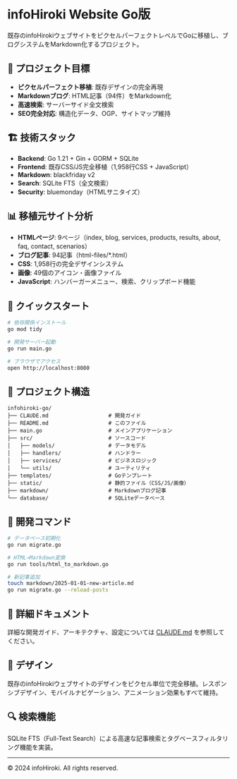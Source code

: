 # infoHiroki Website Go版

既存のinfoHirokiウェブサイトをピクセルパーフェクトレベルでGoに移植し、ブログシステムをMarkdown化するプロジェクト。

## 🎯 プロジェクト目標

- **ピクセルパーフェクト移植**: 既存デザインの完全再現
- **Markdownブログ**: HTML記事（94件）をMarkdown化
- **高速検索**: サーバーサイド全文検索
- **SEO完全対応**: 構造化データ、OGP、サイトマップ維持

## 🏗️ 技術スタック

- **Backend**: Go 1.21 + Gin + GORM + SQLite
- **Frontend**: 既存CSS/JS完全移植（1,958行CSS + JavaScript）
- **Markdown**: blackfriday v2
- **Search**: SQLite FTS（全文検索）
- **Security**: bluemonday（HTMLサニタイズ）

## 📊 移植元サイト分析

- **HTMLページ**: 9ページ（index, blog, services, products, results, about, faq, contact, scenarios）
- **ブログ記事**: 94記事（html-files/*.html）
- **CSS**: 1,958行の完全デザインシステム
- **画像**: 49個のアイコン・画像ファイル
- **JavaScript**: ハンバーガーメニュー、検索、クリップボード機能

## 🚀 クイックスタート

```bash
# 依存関係インストール
go mod tidy

# 開発サーバー起動
go run main.go

# ブラウザでアクセス
open http://localhost:8080
```

## 📁 プロジェクト構造

```
infohiroki-go/
├── CLAUDE.md                   # 開発ガイド
├── README.md                   # このファイル
├── main.go                     # メインアプリケーション
├── src/                        # ソースコード
│   ├── models/                 # データモデル
│   ├── handlers/               # ハンドラー
│   ├── services/               # ビジネスロジック
│   └── utils/                  # ユーティリティ
├── templates/                  # Goテンプレート
├── static/                     # 静的ファイル（CSS/JS/画像）
├── markdown/                   # Markdownブログ記事
└── database/                   # SQLiteデータベース
```

## 🔧 開発コマンド

```bash
# データベース初期化
go run migrate.go

# HTML→Markdown変換
go run tools/html_to_markdown.go

# 新記事追加
touch markdown/2025-01-01-new-article.md
go run migrate.go --reload-posts
```

## 📝 詳細ドキュメント

詳細な開発ガイド、アーキテクチャ、設定については [CLAUDE.md](./CLAUDE.md) を参照してください。

## 🎨 デザイン

既存のinfoHirokiウェブサイトのデザインをピクセル単位で完全移植。レスポンシブデザイン、モバイルナビゲーション、アニメーション効果もすべて維持。

## 🔍 検索機能

SQLite FTS（Full-Text Search）による高速な記事検索とタグベースフィルタリング機能を実装。

---

© 2024 infoHiroki. All rights reserved.